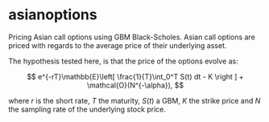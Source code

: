 # asianoptions
Pricing Asian call options using GBM Black-Scholes.
Asian call options are priced with regards to the average price of their underlying asset. 

The hypothesis tested here, is that the price of the options evolve as:

$$ e^{-rT}\mathbb{E}\left[ \frac{1}{T}\int_0^T S(t) dt - K \right ] + \mathcal{O}(N^{-\alpha}), $$

where $r$ is the short rate, $T$ the maturity, $S(t)$ a GBM, $K$ the strike price and $N$ the sampling rate of the underlying stock price. 
